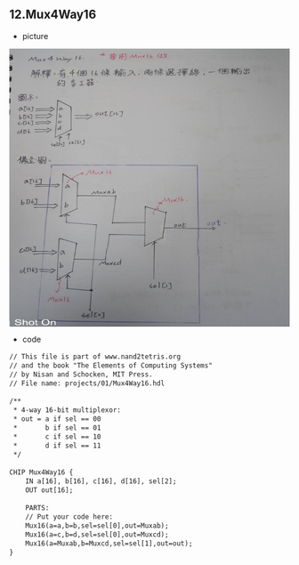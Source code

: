 ## 12.Mux4Way16
* picture
<img src="picture/Mux4Way16.jpg" width="600" height="500"  align=center />

* code
```
// This file is part of www.nand2tetris.org
// and the book "The Elements of Computing Systems"
// by Nisan and Schocken, MIT Press.
// File name: projects/01/Mux4Way16.hdl

/**
 * 4-way 16-bit multiplexor:
 * out = a if sel == 00
 *       b if sel == 01
 *       c if sel == 10
 *       d if sel == 11
 */

CHIP Mux4Way16 {
    IN a[16], b[16], c[16], d[16], sel[2];
    OUT out[16];

    PARTS:
    // Put your code here:
    Mux16(a=a,b=b,sel=sel[0],out=Muxab);
    Mux16(a=c,b=d,sel=sel[0],out=Muxcd);
    Mux16(a=Muxab,b=Muxcd,sel=sel[1],out=out);
}
```